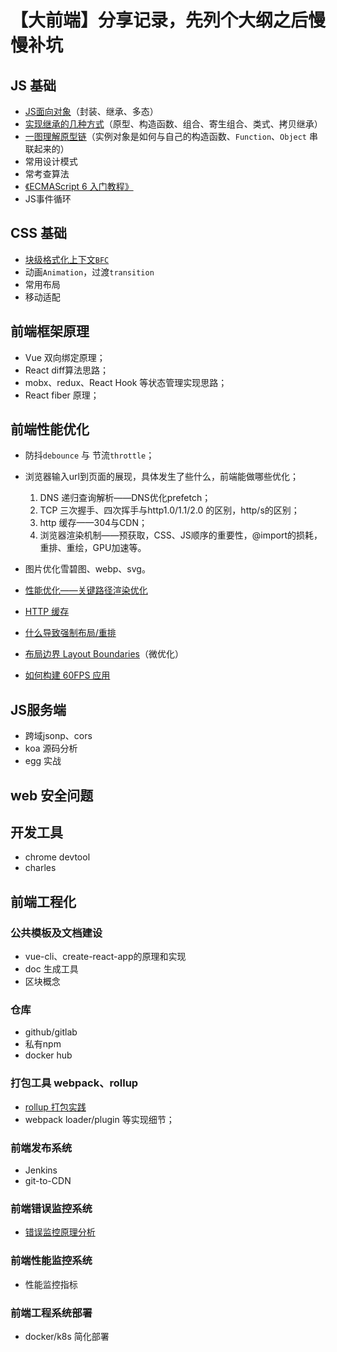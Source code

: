 # 【大前端】分享记录，先列个大纲之后慢慢补坑

## JS 基础

- [JS面向对象](https://github.com/Godiswill/blog/issues/8)（封装、继承、多态）
- [实现继承的几种方式](https://github.com/Godiswill/blog/issues/9)（原型、构造函数、组合、寄生组合、类式、拷贝继承）
- [一图理解原型链](https://github.com/Godiswill/blog/issues/10)（实例对象是如何与自己的构造函数、`Function`、`Object` 串联起来的）
- 常用设计模式
- 常考查算法
- [《ECMAScript 6 入门教程》](https://es6.ruanyifeng.com/)
- JS事件循环

## CSS 基础

- [块级格式化上下文`BFC`](https://github.com/Godiswill/blog/issues/11)
- 动画`Animation`，过渡`transition`
- 常用布局
- 移动适配

## 前端框架原理

- Vue 双向绑定原理；
- React diff算法思路；
- mobx、redux、React Hook 等状态管理实现思路；
- React fiber 原理；

## 前端性能优化

- 防抖`debounce` 与 节流`throttle`；
- 浏览器输入url到页面的展现，具体发生了些什么，前端能做哪些优化；
	1. DNS 递归查询解析——DNS优化prefetch；
	1. TCP 三次握手、四次挥手与http1.0/1.1/2.0 的区别，http/s的区别；
	1. http 缓存——304与CDN；
	1. 浏览器渲染机制——预获取，CSS、JS顺序的重要性，@import的损耗，重排、重绘，GPU加速等。
- 图片优化雪碧图、webp、svg。

- [性能优化——关键路径渲染优化](https://github.com/Godiswill/blog/issues/1)
- [HTTP 缓存](https://github.com/Godiswill/blog/issues/2)
- [什么导致强制布局/重排](https://github.com/Godiswill/blog/issues/3)
- [布局边界 Layout Boundaries](https://github.com/Godiswill/blog/issues/4)（微优化）
- [如何构建 60FPS 应用](https://github.com/Godiswill/blog/issues/5)

## JS服务端

- 跨域jsonp、cors
- koa 源码分析
- egg 实战

## web 安全问题

## 开发工具

- chrome devtool
- charles

## 前端工程化

### 公共模板及文档建设

- vue-cli、create-react-app的原理和实现
- doc 生成工具
- 区块概念

### 仓库

- github/gitlab
- 私有npm
- docker hub

### 打包工具 webpack、rollup

- [rollup 打包实践](https://github.com/Godiswill/blog/issues/6)
- webpack loader/plugin 等实现细节；

### 前端发布系统

- Jenkins
- git-to-CDN

### 前端错误监控系统

- [错误监控原理分析](https://github.com/Godiswill/blog/issues/7)

### 前端性能监控系统

- 性能监控指标

### 前端工程系统部署

- docker/k8s 简化部署




